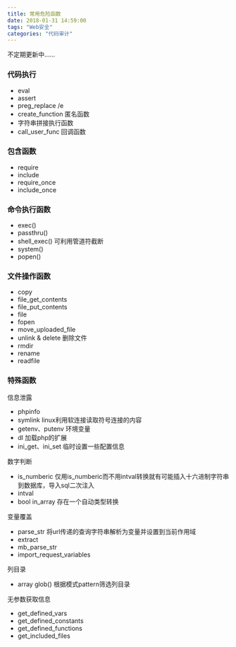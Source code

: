 ```yaml
---
title: 常用危险函数
date: 2018-01-31 14:59:00
tags: "Web安全"
categories: "代码审计"
---
```


不定期更新中……

### 代码执行

- eval 
- assert
- preg_replace /e
- create_function 匿名函数
- 字符串拼接执行函数
- call_user_func 回调函数

### 包含函数

- require
- include
- require_once
- include_once

### 命令执行函数

- exec()
- passthru()
- shell_exec() 可利用管道符截断
- system()
- popen()

### 文件操作函数

- copy
- file_get_contents
- file_put_contents
- file
- fopen
- move_uploaded_file
- unlink & delete 删除文件
- rmdir
- rename
- readfile

### 特殊函数

信息泄露

- phpinfo
- symlink linux利用软连接读取符号连接的内容
- getenv、putenv 环境变量
- dl 加载php的扩展
- ini_get、ini_set 临时设置一些配置信息

数字判断

- is_numberic  仅用is_numberic而不用intval转换就有可能插入十六进制字符串到数据库，导入sql二次注入
- intval 
- bool in_array 存在一个自动类型转换

变量覆盖

- parse_str 将url传递的查询字符串解析为变量并设置到当前作用域
- extract
- mb_parse_str
- import_request_variables

列目录

- array glob() 根据模式pattern筛选列目录

无参数获取信息

- get_defined_vars
- get_defined_constants
- get_defined_functions
- get_included_files